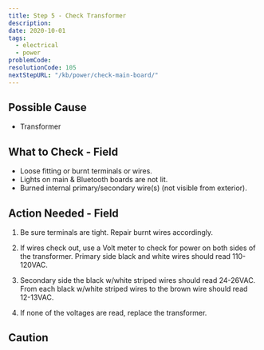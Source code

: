 ```yaml
---
title: Step 5 - Check Transformer
description:
date: 2020-10-01
tags:
  - electrical
  - power
problemCode: 
resolutionCode: 105
nextStepURL: "/kb/power/check-main-board/"
---
```

## Possible Cause

- Transformer

## What to Check - Field

- Loose fitting or burnt terminals or wires.
- Lights on main & Bluetooth boards are not lit.
- Burned internal primary/secondary wire(s) (not visible from exterior).

## Action Needed - Field

1) Be sure terminals are tight. Repair burnt wires accordingly.

2) If wires check out, use a Volt meter to check for power on both sides of the transformer. Primary side black and white wires should read 110-120VAC.

3) Secondary side the black w/white striped wires should read 24-26VAC. From each black w/white striped wires to the brown wire should read 12-13VAC.

4) If none of the voltages are read, replace the transformer.

## Caution

